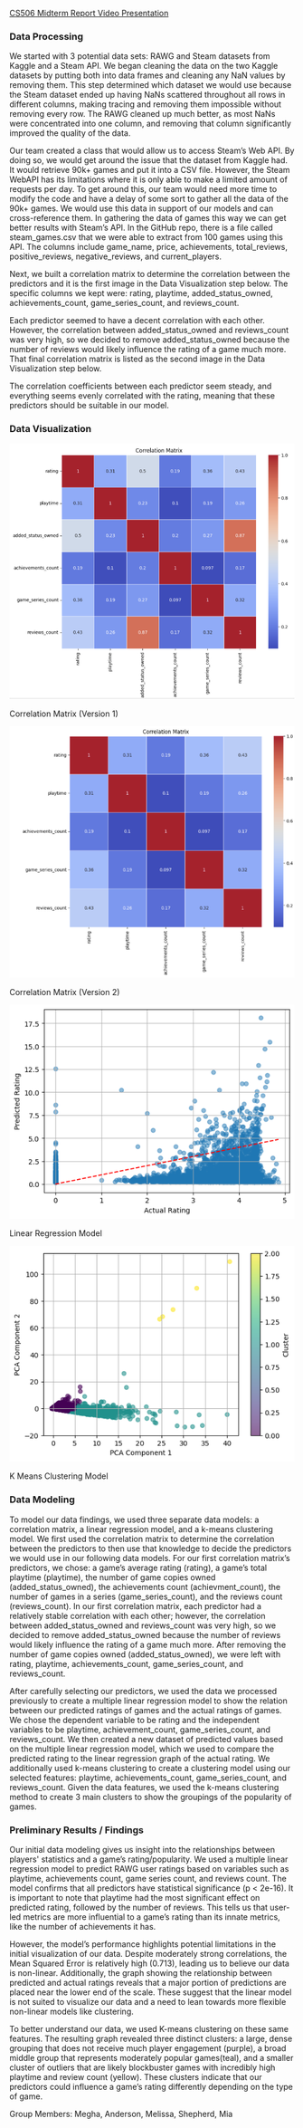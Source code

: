 [CS506 Midterm Report Video Presentation](https://www.youtube.com/watch?v=G82LpRjTCPs)

### Data Processing

We started with 3 potential data sets: RAWG and Steam datasets from Kaggle and a Steam API. We began cleaning the data on the two Kaggle datasets by putting both into data frames and cleaning any NaN values by removing them. This step determined which dataset we would use because the Steam dataset ended up having NaNs scattered throughout all rows in different columns, making tracing and removing them impossible without removing every row. The RAWG cleaned up much better, as most NaNs were concentrated into one column, and removing that column significantly improved the quality of the data.

Our team created a class that would allow us to access Steam’s Web API. By doing so, we would get around the issue that the dataset from Kaggle had. It would retrieve 90k+ games and put it into a CSV file. However, the Steam WebAPI has its limitations where it is only able to make a limited amount of requests per day. To get around this, our team would need more time to modify the code and have a delay of some sort to gather all the data of the 90k+ games. We would use this data in support of our models and can cross-reference them. In gathering the data of games this way we can get better results with Steam’s API. In the GitHub repo, there is a file called steam_games.csv that we were able to extract from 100 games using this API. The columns include game_name, price, achievements, total_reviews, positive_reviews, negative_reviews, and current_players.

Next, we built a correlation matrix to determine the correlation between the predictors and it is the first image in the Data Visualization step below. The specific columns we kept were: rating, playtime, added_status_owned, achievements_count, game_series_count, and reviews_count. 

Each predictor seemed to have a decent correlation with each other. However, the correlation between added_status_owned and reviews_count was very high, so we decided to remove added_status_owned because the number of reviews would likely influence the rating of a game much more. That final correlation matrix is listed as the second image in the Data Visualization step below.

The correlation coefficients between each predictor seem steady, and everything seems evenly correlated with the rating, meaning that these predictors should be suitable in our model.

### Data Visualization 

![alt text](https://github.com/melimtz/CS506_Final_Project/blob/main/images/correlation_mat_v1.png "Correlation Matrix (V1)")

Correlation Matrix (Version 1)

![alt text](https://github.com/melimtz/CS506_Final_Project/blob/main/images/correlation_mat_v2.png "Correlation Matrix (V2)")

Correlation Matrix (Version 2)

![alt text](https://github.com/melimtz/CS506_Final_Project/blob/main/images/lr.png "Linear Regression Model")

Linear Regression Model

![alt text](https://github.com/melimtz/CS506_Final_Project/blob/main/images/clustering.png "K Means Clustering Model")

K Means Clustering Model

### Data Modeling

To model our data findings, we used three separate data models: a correlation matrix, a linear regression model, and a k-means clustering model. We first used the correlation matrix to determine the correlation between the predictors to then use that knowledge to decide the predictors we would use in our following data models. For our first correlation matrix’s predictors, we chose: a game’s average rating (rating), a game’s total playtime (playtime), the number of game copies owned (added_status_owned), the achievements count (achievment_count), the number of games in a series (game_series_count), and the reviews count (reviews_count). In our first correlation matrix, each predictor had a relatively stable correlation with each other; however, the correlation between added_status_owned and reviews_count was very high, so we decided to remove added_status_owned because the number of reviews would likely influence the rating of a game much more. After removing the number of game copies owned (added_status_owned), we were left with rating, playtime, achievements_count, game_series_count, and reviews_count. 

After carefully selecting our predictors, we used the data we processed previously to create a multiple linear regression model to show the relation between our predicted ratings of games and the actual ratings of games. We chose the dependent variable to be rating and the independent variables to be playtime, achievement_count, game_series_count, and reviews_count. We then created a new dataset of predicted values based on the multiple linear regression model, which we used to compare the predicted rating to the linear regression graph of the actual rating. We additionally used k-means clustering to create a clustering model using our selected features: playtime, achievements_count, game_series_count, and reviews_count. Given the data features, we used the k-means clustering method to create 3 main clusters to show the groupings of the popularity of games. 

### Preliminary Results / Findings

Our initial data modeling gives us insight into the relationships between players' statistics and a game’s rating/popularity. We used a multiple linear regression model to predict RAWG user ratings based on variables such as playtime, achievements count, game series count, and reviews count. The model confirms that all predictors have statistical significance (p < 2e-16). It is important to note that playtime had the most significant effect on predicted rating, followed by the number of reviews. This tells us that user-led metrics are more influential to a game’s rating than its innate metrics, like the number of achievements it has.

However, the model’s performance highlights potential limitations in the initial visualization of our data. Despite moderately strong correlations, the Mean Squared Error is relatively high (0.713), leading us to believe our data is non-linear. Additionally, the graph showing the relationship between predicted and actual ratings reveals that a major portion of predictions are placed near the lower end of the scale. These suggest that the linear model is not suited to visualize our data and a need to lean towards more flexible non-linear models like clustering. 

To better understand our data, we used K-means clustering on these same features. The resulting graph revealed three distinct clusters: a large, dense grouping that does not receive much player engagement (purple), a broad middle group that represents moderately popular games(teal), and a smaller cluster of outliers that are likely blockbuster games with incredibly high playtime and review count (yellow). These clusters indicate that our predictors could influence a game’s rating differently depending on the type of game.

Group Members: Megha, Anderson, Melissa, Shepherd, Mia
